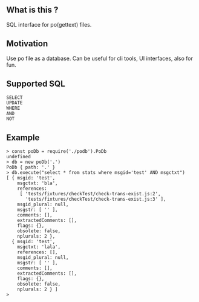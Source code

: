 ## What is this ?
SQL interface for po(gettext) files.

## Motivation
Use po file as a database. Can be useful for cli tools, UI interfaces, also for fun.

## Supported SQL
```
SELECT
UPDATE
WHERE
AND
NOT
```

## Example
```
> const poDb = require('./podb').PoDb
undefined
> db = new poDb('.')
PoDb { path: '.' }
> db.execute("select * from stats where msgid='test' AND msgctxt")
[ { msgid: 'test',
    msgctxt: 'bla',
    references: 
     [ 'tests/fixtures/checkTest/check-trans-exist.js:2',
       'tests/fixtures/checkTest/check-trans-exist.js:3' ],
    msgid_plural: null,
    msgstr: [ '' ],
    comments: [],
    extractedComments: [],
    flags: {},
    obsolete: false,
    nplurals: 2 },
  { msgid: 'test',
    msgctxt: 'lala',
    references: [],
    msgid_plural: null,
    msgstr: [ '' ],
    comments: [],
    extractedComments: [],
    flags: {},
    obsolete: false,
    nplurals: 2 } ]
> 
```